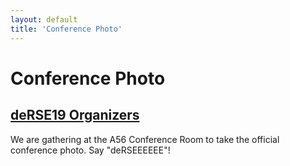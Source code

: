```yaml
---
layout: default
title: 'Conference Photo'
---
```


# Conference Photo

## [deRSE19 Organizers](../../speaker/JR7ZCK/)

We are gathering at the A56 Conference Room to take the official conference photo. Say "deRSEEEEEE"!